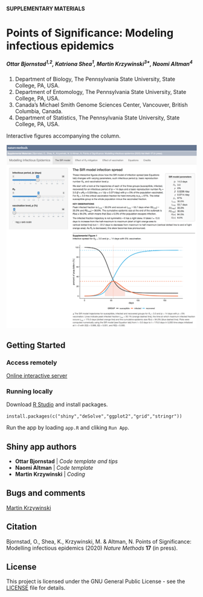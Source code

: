 #### SUPPLEMENTARY MATERIALS

# Points of Significance: Modeling infectious epidemics

##### Ottar Bjornstad<sup>1,2</sup>, Katriona Shea<sup>1</sup>, Martin Krzywinski<sup>3*</sup>, Naomi Altman<sup>4</sup>

1. Department of Biology, The Pennsylvania State University, State College, PA, USA.
2. Department of Entomology, The Pennsylvania State University, State College, PA, USA.
3. Canada’s Michael Smith Genome Sciences Center, Vancouver, British Columbia, Canada.
4. Department of Statistics, The Pennsylvania State University, State College, PA, USA.

Interactive figures accompanying the column.

![Points of Significance: Modeling infectious epidemics](https://github.com/martinkrz/posepi1/blob/master/www/img/screenshot.png)

## Getting Started

### Access remotely

[Online interactive server](https://shiny.bcgsc.ca/posepi1/)

### Running locally

Download [R Studio](http://rstudio.com) and install packages.

```
install.packages(c("shiny","deSolve","ggplot2","grid","stringr"))
```

Run the app by loading `app.R` and cliking `Run App`.

## Shiny app authors

* **Ottar Bjornstad** | *Code template and tips*
* **Naomi Altman** | *Code template*
* **Martin Krzywinski** | *Coding*

## Bugs and comments

[Martin Krzywinski](mailto:martink@bcgsc.ca)

## Citation

Bjornstad, O., Shea, K., Krzywinski, M. & Altman, N. Points of Significance: Modelling infectious epidemics (2020) *Nature Methods* **17** (in press).

## License

This project is licensed under the GNU General Public License - see the [LICENSE](LICENSE) file for details.

